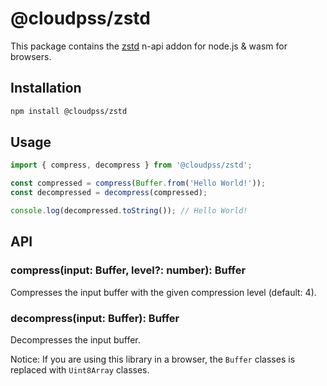 # @cloudpss/zstd

This package contains the [zstd](http://github.com/facebook/zstd) n-api addon for node.js & wasm for browsers.

## Installation

```bash
npm install @cloudpss/zstd
```

## Usage

```js
import { compress, decompress } from '@cloudpss/zstd';

const compressed = compress(Buffer.from('Hello World!'));
const decompressed = decompress(compressed);

console.log(decompressed.toString()); // Hello World!
```

## API

### compress(input: Buffer, level?: number): Buffer

Compresses the input buffer with the given compression level (default: 4).

### decompress(input: Buffer): Buffer

Decompresses the input buffer.

Notice: If you are using this library in a browser, the `Buffer` classes is replaced with `Uint8Array` classes.
